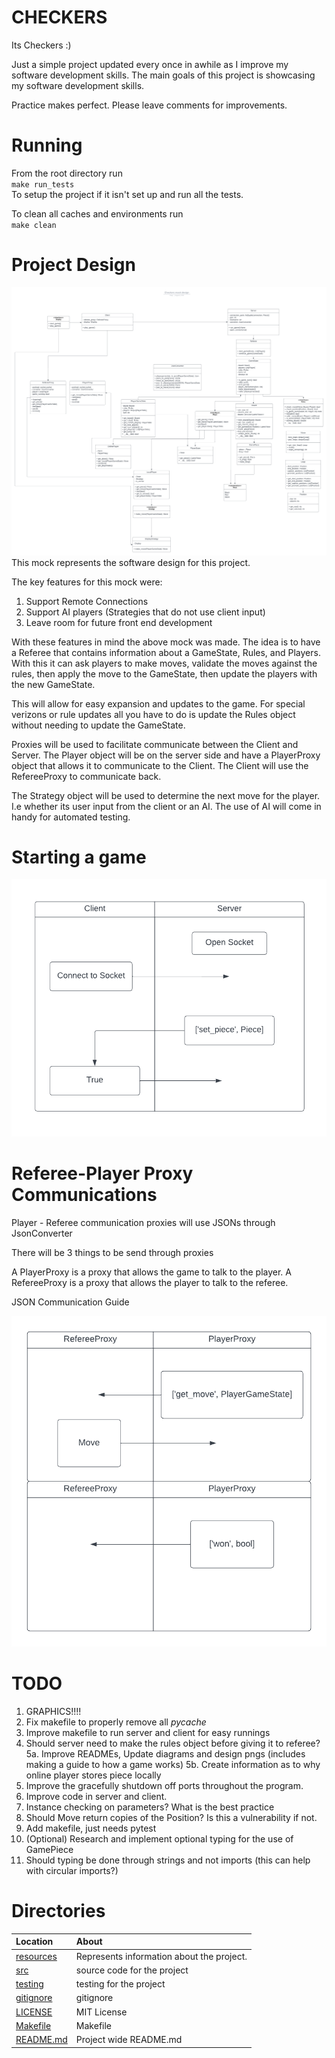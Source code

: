 # CHECKERS

Its Checkers :) 

Just a simple project updated every once in awhile as I improve my software development skills.
The main goals of this project is showcasing my software development skills.

Practice makes perfect.
Please leave comments for improvements.

# Running

From the root directory run \
`make run_tests`\
To setup the project if it isn't set up and run all the tests.

To clean all caches and environments run\
`make clean`


# Project Design

![Fig project_wide_mock.png](./resources/UML_diagrams/project_wide_mock.png)
This mock represents the software design for this project. 

The key features for this mock were:
1. Support Remote Connections
2. Support AI players (Strategies that do not use client input)
3. Leave room for future front end development

With these features in mind the above mock was made. The idea is to have a Referee that contains information about a GameState, Rules, and Players. With this it can ask players to make moves, validate the moves against the rules, then apply the move to the GameState, then update the players with the new GameState. 

This will allow for easy expansion and updates to the game. For special verizons or rule updates all you have to do is update the Rules object without needing to update the GameState. 

Proxies will be used to facilitate communicate between the Client and Server. The Player object will be on the server side and have a PlayerProxy object that allows it to communicate to the Client. The Client will use the RefereeProxy to communicate back. 

The Strategy object will be used to determine the next move for the player. I.e whether its user input from the client or an AI. The use of AI will come in handy for automated testing.

# Starting a game

![](./resources/swimlane_diagrams/start_game_communication.png)


# Referee-Player Proxy Communications

Player - Referee communication proxies will use JSONs through JsonConverter

There will be 3 things to be send through proxies

A PlayerProxy is a proxy that allows the game to talk to the player.
A RefereeProxy is a proxy that allows the player to talk to the referee.

JSON Communication Guide

![](./resources/swimlane_diagrams/proxy_communications.png)


# TODO

1. GRAPHICS!!!!
2. Fix makefile to properly remove all _pycache_
3. Improve makefile to run server and client for easy runnings
4. Should server need to make the rules object before giving it to referee?
5a. Improve READMEs, Update diagrams and design pngs (includes making a guide to how a game works)
5b. Create information as to why online player stores piece locally
1. Improve the gracefully shutdown off ports throughout the program.
2. Improve code in server and client.
3. Instance checking on parameters? What is the best practice
4. Should Move return copies of the Position? Is this a vulnerability if not.
5.  Add makefile, just needs pytest
6.  (Optional) Research and implement optional typing for the use of GamePiece
7.  Should typing be done through strings and not imports (this can help with circular imports?)


# Directories

|   Location     |   About   |
|   :---         |   :---     |
| [resources](./resources/README.md) | Represents information about the project.
| [src](./src/README.md) | source code for the project |
| [testing](./testing/README.md) | testing for the project |
| [gitignore](.gitignore) | gitignore |
| [LICENSE](LICENSE) | MIT License |
| [Makefile](Makefile) | Makefile |
| [README.md](README.md) | Project wide README.md |